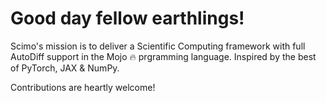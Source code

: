 # Good day fellow earthlings!

Scimo's mission is to deliver a Scientific Computing framework with full AutoDiff support in the Mojo 🔥 prgramming language. Inspired by the best of PyTorch, JAX & NumPy. 

Contributions are heartly welcome!
